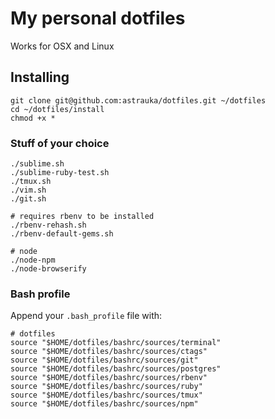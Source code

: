 # My personal dotfiles

Works for OSX and Linux

## Installing

```
git clone git@github.com:astrauka/dotfiles.git ~/dotfiles
cd ~/dotfiles/install
chmod +x *
```

### Stuff of your choice

```
./sublime.sh
./sublime-ruby-test.sh
./tmux.sh
./vim.sh
./git.sh

# requires rbenv to be installed
./rbenv-rehash.sh
./rbenv-default-gems.sh

# node
./node-npm
./node-browserify
```

### Bash profile

Append your `.bash_profile` file with:

```
# dotfiles
source "$HOME/dotfiles/bashrc/sources/terminal"
source "$HOME/dotfiles/bashrc/sources/ctags"
source "$HOME/dotfiles/bashrc/sources/git"
source "$HOME/dotfiles/bashrc/sources/postgres"
source "$HOME/dotfiles/bashrc/sources/rbenv"
source "$HOME/dotfiles/bashrc/sources/ruby"
source "$HOME/dotfiles/bashrc/sources/tmux"
source "$HOME/dotfiles/bashrc/sources/npm"
```
